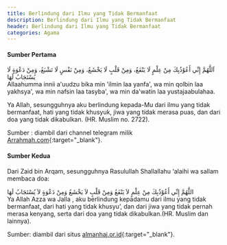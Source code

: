 ```yaml
---
title: Berlindung dari Ilmu yang Tidak Bermanfaat
description: Berlindung dari Ilmu yang Tidak Bermanfaat
header: Berlindung dari Ilmu yang Tidak Bermanfaat
categories: Agama
---
```

#### Sumber Pertama


<div class="ar">اَللَّهُمَّ إِنِّي أَعُوْذُبِكَ مِنْ عِلْمٍ لَا يَنْفَعُ، وَمِنْ قَلْبٍ لَا يَخْشَعُ، وَمِنْ نَفْسٍ لَا تَشْبَعُ، وَمِنْ دَعْوَةٍ لَا يُسْتَجَابُ لَهَا</div>
<div class="id">
Allaahumma innii a'uudzu bika min 'ilmin laa yanfa', wa min qolbin laa yakhsya', wa min nafsin laa tasyba', wa min da'watin laa yustajaabulahaa.

Ya Allah, sesungguhnya aku berlindung kepada-Mu dari ilmu yang tidak bermanfaat, hati yang tidak khusyuk, jiwa yang tidak merasa puas, dan dari doa yang tidak dikabulkan. (HR. Muslim no. 2722).</div>

Sumber : diambil dari channel telegram milik [Arrahmah.com](https://t.me/arrahmahcom/1952){:target="_blank"}.

#### Sumber Kedua

Dari Zaid bin Arqam, sesungguhnya Rasulullah Shallallahu ‘alaihi wa sallam membaca doa:

<div class="ar">اللَّهُمَّ إِنِّي أَعُوْذُبِكَ مِنْ عِلْمٍ لاَ يَنْفَعُ وَمِنْ قَلْبٍ لاَ يَخْشَعُ وَمِنْ دَعْوَةٍ لاَ يُسْتَجَابُ لَهَا</div>
<div class="id">
Ya Allah Azza wa Jalla , aku berlindung kepadamu dari ilmu yang tidak bermanfaat, dari hati yang tidak khusyu’, dan dari jiwa yang tidak pernah merasa kenyang, serta dari doa yang tidak dikabulkan.(HR. Muslim dan lainnya).</div>

Sumber: diambil dari situs [almanhaj.or.id](https://almanhaj.or.id/3771-rasulullah-shallallahu-alaihi-wa-sallam-memohon-perlindungan-dari-ilmu-yang-tidak-bermanfaat.html){:target="_blank"}.

